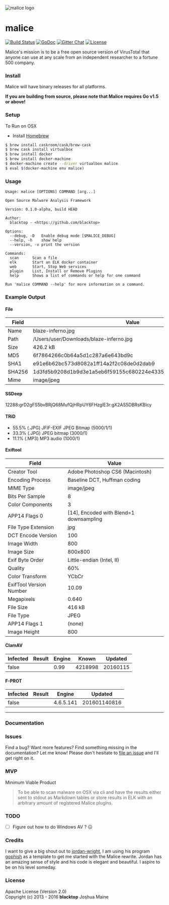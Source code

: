 ![malice logo][malice-logo]
# malice
[![Build Status][travis-badge]](https://travis-ci.org/maliceio/malice)
[![GoDoc](https://godoc.org/github.com/maliceio/malice?status.svg)](https://godoc.org/github.com/maliceio/malice)
[![Gitter Chat][gitter-badge]][gitter-link]
[![License][license]](http://www.apache.org/licenses/LICENSE-2.0)

Malice's mission is to be a free open source version of VirusTotal that anyone can use at any scale from an independent researcher to a fortune 500 company.

### Install

Malice will have binary releases for all platforms.

**If you are building from source, please note that Malice requires Go v1.5 or above!**

### Setup
To Run on OSX
 - Install [Homebrew](http://brew.sh)

```bash
$ brew install caskroom/cask/brew-cask
$ brew cask install virtualbox
$ brew install docker
$ brew install docker-machine
$ docker-machine create --driver virtualbox malice
$ eval $(docker-machine env malice)
```

### Usage
```
Usage: malice [OPTIONS] COMMAND [arg...]

Open Source Malware Analysis Framework

Version: 0.1.0-alpha, build HEAD

Author:
  blacktop - <https://github.com/blacktop>

Options:
  --debug, -D	Enable debug mode [$MALICE_DEBUG]
  --help, -h	show help
  --version, -v	print the version

Commands:
  scan		Scan a file
  elk		Start an ELK docker container
  web		Start, Stop Web services
  plugin	List, Install or Remove Plugins
  help		Shows a list of commands or help for one command

Run 'malice COMMAND --help' for more information on a command.
```

### Example Output
#### File
| Field  | Value                                                            |
| ------ | ---------------------------------------------------------------- |
| Name   | blaze-inferno.jpg                                                |
| Path   | /Users/user/Downloads/blaze-inferno.jpg                          |
| Size   | 426.2 kB                                                         |
| MD5    | 6f7864266c0b64a5d1c287a6e643bd9c                                 |
| SHA1   | e91e6b62bc573d8082a1ff14a2f2c08de0d2dab9                         |
| SHA256 | 1d3fd5b9208d1b9d3e1a5eb6f59155c680224e433561c2f07026c15b00ed7c2e |
| Mime   | image/jpeg                                                       |
#### SSDeep
12288:grD2gFS5bvBRjQ68MufQjHRpUY6FHzglE3r:gX2AS5DBRsKBIcy

#### TRiD
 -  55.5% (.JPG) JFIF-EXIF JPEG Bitmap (5000/1/1)
 -  33.3% (.JPG) JPEG bitmap (3000/1)
 -  11.1% (.MP3) MP3 audio (1000/1)

#### Exiftool
| Field                   | Value                                   |
| ----------------------- | --------------------------------------- |
| Creator Tool            | Adobe Photoshop CS6 (Macintosh)         |
| Encoding Process        | Baseline DCT, Huffman coding            |
| MIME Type               | image/jpeg                              |
| Bits Per Sample         | 8                                       |
| Color Components        | 3                                       |
| APP14 Flags 0           | [14], Encoded with Blend=1 downsampling |
| File Type Extension     | jpg                                     |
| DCT Encode Version      | 100                                     |
| Image Width             | 800                                     |
| Image Size              | 800x800                                 |
| Exif Byte Order         | Little-endian (Intel, II)               |
| Quality                 | 60%                                     |
| Color Transform         | YCbCr                                   |
| ExifTool Version Number | 10.09                                   |
| Megapixels              | 0.640                                   |
| File Size               | 416 kB                                  |
| File Type               | JPEG                                    |
| APP14 Flags 1           | (none)                                  |
| Image Height            | 800                                     |
#### ClamAV
| Infected | Result | Engine | Known   | Updated  |
| -------- | ------ | ------ | ------- | -------- |
| false    |        | 0.99   | 4218998 | 20160115 |
#### F-PROT
| Infected | Result | Engine    | Updated      |
| -------- | ------ | --------- | ------------ |
| false    |        | 4.6.5.141 | 201601140816 |
---
### Documentation

### Issues

Find a bug? Want more features? Find something missing in the documentation? Let me know! Please don't hesitate to [file an issue](https://github.com/maliceio/malice/issues/new) and I'll get right on it.

### MVP
Minimum Viable Product

> To be able to scan malware on OSX via cli and have the results either sent to stdout as Markdown tables or store results in ELK with an arbitrary amount of registered Malice plugins.

### TODO
 - [ ] Figure out how to do Windows AV ? :confounded:

### Credits
I want to give a big shout out to [jordan-wright](http://jordan-wright.com), I am using his program [gophish](https://github.com/jordan-wright/gophish) as a template to get me started with the Malice rewrite.  Jordan has an amazing sense of style and his code is elegant and beautiful.  I aspire to be on his level someday.

### License
Apache License (Version 2.0)  
Copyright (c) 2013 - 2016 **blacktop** Joshua Maine

<!-- Links -->
[malice-logo]: https://raw.githubusercontent.com/maliceio/malice/master/docs/logo/malice.png
[travis-badge]: https://travis-ci.org/maliceio/malice.svg?branch=master
[gitter-badge]: https://badges.gitter.im/maliceio/malice.svg
[gitter-link]: https://gitter.im/maliceio/malice
[license]: https://img.shields.io/badge/licence-Apache%202-blue.svg

